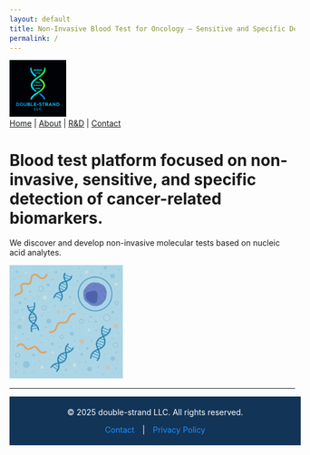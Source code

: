 ```yaml
---
layout: default
title: Non-Invasive Blood Test for Oncology — Sensitive and Specific Detection
permalink: /
---
```

<img src="assets/double-strandLLC.png" alt="Double-Strand Logo" style="width: 100px; height: auto;">  

<nav>
  <a href="/">Home</a> |
  <a href="/about/">About</a> |
  <a href="/rnd/">R&D</a> |
  <a href="/contact/">Contact</a>
</nav>

# Blood test platform focused on non-invasive, sensitive, and specific detection of cancer-related biomarkers. 

We discover and develop non-invasive molecular tests based on nucleic acid analytes.


<img src="assets/plasmaAnalytes.png" alt="Double-Strand Logo" style="width: 200px; height: auto;">     
  
<hr>  

<div style="background-color: #123456; color: white; text-align: center; padding: 5px; width: 100%;">
  <p>© 2025 double-strand LLC. All rights reserved.</p>
  <p>
    <a href="/contact" style="color: #1e90ff; text-decoration: none; margin: 0 10px;">Contact</a> |
    <a href="/privacy_policy" style="color: #1e90ff; text-decoration: none; margin: 0 10px;">Privacy Policy</a>
  </p>
</div>